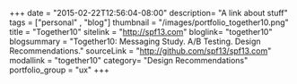+++
date = "2015-02-22T12:56:04-08:00"
description= "A link about stuff"
tags = ["personal" , "blog"]
thumbnail = "/images/portfolio_together10.png"
title = "Together10"
sitelink = "http://spf13.com"
bloglink= "together10"
blogsummary = "Together10: Messaging Study. A/B Testing. Design Recommendations."
sourceLink = "http://github.com/spf13/spf13.com"
modallink = "together10"
category= "Design Recommendations"
portfolio_group = "ux"
+++

